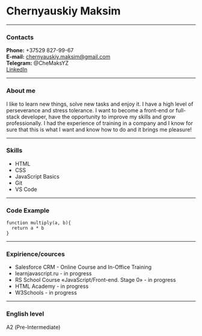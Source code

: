# Chernyauskiy Maksim  
--- 
### Contacts   
**Phone:** +37529 827-99-67  
**E-mail:** chernyauskiy.maksim@gmail.com  
**Telegram:** @CheMaksYZ  
[LinkedIn](https://www.linkedin.com/in/maksim-chernyauskiy-0220a2167/)  

---  
### About me  
I like to learn new things, solve new tasks and enjoy it. I have a high level of perseverance and stress tolerance.
I want to become a front-end or full-stack developer, have the opportunity to improve my skills and grow professionally.
I had the experience of training in a company and I know for sure that this is what I want and know how to do and it brings me pleasure!  

---
### Skills
* HTML
* CSS
* JavaScript Basics
* Git
* VS Code

---  
### Code Example  
    function multiply(a, b){
      return a * b
    }  
  
---  
### Expirience/cources  
* Salesforce CRM - Online Course and In-Office Training
* learnjavascript.ru - in progress
* RS School Course «JavaScript/Front-end. Stage 0» - in progress
* HTML Academy - in progress
* W3Schools - in progress  

---  
### English level  
А2 (Pre-Intermediate)
